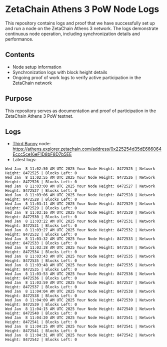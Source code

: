 # ZetaChain Athens 3 PoW Node Logs
This repository contains logs and proof that we have successfully set up and run a node on the ZetaChain Athens 3 network. The logs demonstrate continuous node operation, including synchronization details and performance.

## Contents
- Node setup information
- Synchronization logs with block height details
- Ongoing proof of work logs to verify active participation in the ZetaChain network

## Purpose
This repository serves as documentation and proof of participation in the ZetaChain Athens 3 PoW testnet.

## Logs

- [Third Bunny](https://thirdbunny.xyz/) node: https://athens.explorer.zetachain.com/address/0x225254d35dE666064Eccc5ce16eF1D8bF8D7b5EE
- Latest logs:
```
Wed Jan  8 11:02:50 AM UTC 2025 Your Node Height: 8472525 | Network Height: 8472525 | Blocks Left: 0
Wed Jan  8 11:02:55 AM UTC 2025 Your Node Height: 8472526 | Network Height: 8472526 | Blocks Left: 0
Wed Jan  8 11:03:00 AM UTC 2025 Your Node Height: 8472527 | Network Height: 8472527 | Blocks Left: 0
Wed Jan  8 11:03:06 AM UTC 2025 Your Node Height: 8472528 | Network Height: 8472528 | Blocks Left: 0
Wed Jan  8 11:03:11 AM UTC 2025 Your Node Height: 8472529 | Network Height: 8472529 | Blocks Left: 0
Wed Jan  8 11:03:16 AM UTC 2025 Your Node Height: 8472530 | Network Height: 8472530 | Blocks Left: 0
Wed Jan  8 11:03:22 AM UTC 2025 Your Node Height: 8472531 | Network Height: 8472531 | Blocks Left: 0
Wed Jan  8 11:03:27 AM UTC 2025 Your Node Height: 8472532 | Network Height: 8472532 | Blocks Left: 0
Wed Jan  8 11:03:32 AM UTC 2025 Your Node Height: 8472533 | Network Height: 8472533 | Blocks Left: 0
Wed Jan  8 11:03:38 AM UTC 2025 Your Node Height: 8472534 | Network Height: 8472534 | Blocks Left: 0
Wed Jan  8 11:03:43 AM UTC 2025 Your Node Height: 8472535 | Network Height: 8472535 | Blocks Left: 0
Wed Jan  8 11:03:48 AM UTC 2025 Your Node Height: 8472535 | Network Height: 8472535 | Blocks Left: 0
Wed Jan  8 11:03:53 AM UTC 2025 Your Node Height: 8472536 | Network Height: 8472536 | Blocks Left: 0
Wed Jan  8 11:03:59 AM UTC 2025 Your Node Height: 8472537 | Network Height: 8472537 | Blocks Left: 0
Wed Jan  8 11:04:04 AM UTC 2025 Your Node Height: 8472538 | Network Height: 8472538 | Blocks Left: 0
Wed Jan  8 11:04:09 AM UTC 2025 Your Node Height: 8472539 | Network Height: 8472539 | Blocks Left: 0
Wed Jan  8 11:04:15 AM UTC 2025 Your Node Height: 8472540 | Network Height: 8472540 | Blocks Left: 0
Wed Jan  8 11:04:20 AM UTC 2025 Your Node Height: 8472541 | Network Height: 8472541 | Blocks Left: 0
Wed Jan  8 11:04:25 AM UTC 2025 Your Node Height: 8472541 | Network Height: 8472541 | Blocks Left: 0
Wed Jan  8 11:04:31 AM UTC 2025 Your Node Height: 8472542 | Network Height: 8472542 | Blocks Left: 0
```
